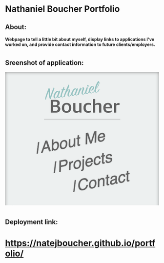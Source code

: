 # Nathaniel Boucher Portfolio

## About:

####   Webpage to tell a little bit about myself, display links to applications I've worked on, and provide contact information to future clients/employers.
#
## Sreenshot of application:
![Screenshot of deployed application](./assets/images/screenshot.png)
#
## Deployment link:
# https://natejboucher.github.io/portfolio/
